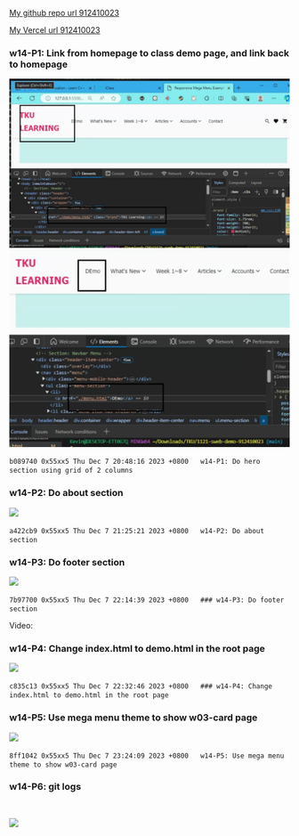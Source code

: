 [My github repo url 912410023](https://github.com/0x55xx5)

[My Vercel url 912410023](https://1121-sweb-demo-912410023.vercel.app/)

### w14-P1: Link from homepage to class demo page, and link back to homepage

![](w14-p1-1.png)
![](w14-p1-2.png)


```
b089740 0x55xx5 Thu Dec 7 20:48:16 2023 +0800   w14-P1: Do hero section using grid of 2 columns

```

### w14-P2: Do about section

![](w14-p2-.png)

```
a422cb9 0x55xx5 Thu Dec 7 21:25:21 2023 +0800   w14-P2: Do about section
```


 ### w14-P3: Do footer section
![](w14-p3.png)
```
7b97700 0x55xx5 Thu Dec 7 22:14:39 2023 +0800   ### w14-P3: Do footer section
```

Video: 
### w14-P4: Change index.html to demo.html in the root page
 
![](w14-p4.png)
 
```
c835c13 0x55xx5 Thu Dec 7 22:32:46 2023 +0800   ### w14-P4: Change index.html to demo.html in the root page
```


 ### w14-P5: Use mega menu theme to show w03-card page
![](w14-p5.png)
```
8ff1042 0x55xx5 Thu Dec 7 23:24:09 2023 +0800   w14-P5: Use mega menu theme to show w03-card page
```

 ### w14-P6: git  logs
 ```
 
 
 ```
![](w14-p6.png)
